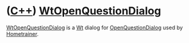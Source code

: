 # ([C++](Cpp.md)) [WtOpenQuestionDialog](CppWtOpenQuestionDialog.md)

[WtOpenQuestionDialog](CppWtOpenQuestionDialog.md) is a [Wt](CppWt.md)
dialog for [OpenQuestionDialog](CppOpenQuestionDialog.md)
used by [Hometrainer](https://github.com/richelbilderbeek/Hometrainer).
